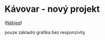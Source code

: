  # Kávovar - nový projekt
 ([Náhled](https://kavovar.netlify.app/))

 pouze základní grafika bez responzivity
